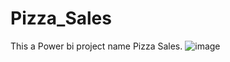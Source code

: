 # Pizza_Sales
This a Power bi project name Pizza Sales. 
![image](https://github.com/user-attachments/assets/a9eecb93-d34e-4397-b4b6-ecfa09c47f56)

